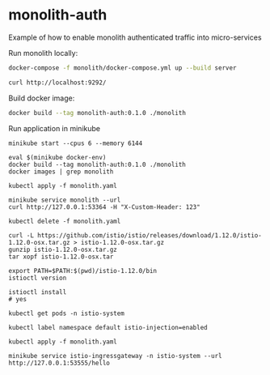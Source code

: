 # monolith-auth
Example of how to enable monolith authenticated traffic into micro-services

Run monolith locally:
```sh
docker-compose -f monolith/docker-compose.yml up --build server

curl http://localhost:9292/
```

Build docker image:
```sh
docker build --tag monolith-auth:0.1.0 ./monolith
```


Run application in minikube
```
minikube start --cpus 6 --memory 6144

eval $(minikube docker-env)
docker build --tag monolith-auth:0.1.0 ./monolith
docker images | grep monolith

kubectl apply -f monolith.yaml

minikube service monolith --url
curl http://127.0.0.1:53364 -H "X-Custom-Header: 123"

kubectl delete -f monolith.yaml
```


```
curl -L https://github.com/istio/istio/releases/download/1.12.0/istio-1.12.0-osx.tar.gz > istio-1.12.0-osx.tar.gz
gunzip istio-1.12.0-osx.tar.gz
tar xopf istio-1.12.0-osx.tar

export PATH=$PATH:$(pwd)/istio-1.12.0/bin
istioctl version

istioctl install
# yes

kubectl get pods -n istio-system

kubectl label namespace default istio-injection=enabled

kubectl apply -f monolith.yaml

minikube service istio-ingressgateway -n istio-system --url
http://127.0.0.1:53555/hello

```


